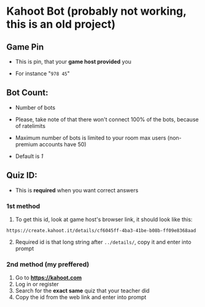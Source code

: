 # Kahoot Bot (probably not working, this is an old project)

## Game Pin

- This is pin, that your **game host provided** you

- For instance "`978 45`"

## Bot Count:

- Number of bots
- Please, take note of that there won't connect 100% of the bots, because of ratelimits
- Maximum number of bots is limited to your room max users (non-premium accounts have 50)

- Default is *1*

## Quiz ID:

- This is **required** when you want correct answers

### 1st method
 1. To get this id, look at game host's browser link, it should look like this:
```
https://create.kahoot.it/details/cf6045ff-4ba3-41be-b08b-ff09e8368aad
```
 2. Required id is that long string after `../details/`, copy it and enter into prompt

### 2nd method (my preffered)
 1. Go to **https://kahoot.com**
 2. Log in or register
 3. Search for the **exact same** quiz that your teacher did
 4. Copy the id from the web link and enter into prompt

## 
